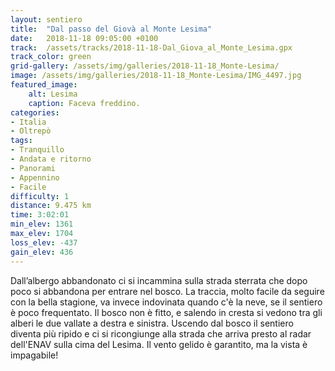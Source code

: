 ```yaml
---
layout: sentiero
title:  "Dal passo del Giovà al Monte Lesima"
date:   2018-11-18 09:05:00 +0100
track:  /assets/tracks/2018-11-18-Dal_Giova_al_Monte_Lesima.gpx
track_color: green
grid-gallery: /assets/img/galleries/2018-11-18_Monte-Lesima/
image: /assets/img/galleries/2018-11-18_Monte-Lesima/IMG_4497.jpg
featured_image:
    alt: Lesima
    caption: Faceva freddino.
categories:
- Italia
- Oltrepò
tags:
- Tranquillo
- Andata e ritorno
- Panorami
- Appennino
- Facile
difficulty: 1
distance: 9.475 km
time: 3:02:01
min_elev: 1361
max_elev: 1704
loss_elev: -437
gain_elev: 436
---
```


Dall’albergo abbandonato ci si incammina sulla strada sterrata che dopo poco si abbandona per entrare nel bosco.
La traccia, molto facile da seguire con la bella stagione, va invece indovinata quando c'è la neve, se il sentiero è poco frequentato. Il bosco non è fitto, e salendo in cresta si vedono tra gli alberi le due vallate a destra e sinistra. Uscendo dal bosco il sentiero diventa più ripido e ci si ricongiunge alla strada che arriva presto al radar dell'ENAV sulla cima del Lesima. Il vento gelido è garantito, ma la vista è impagabile!
